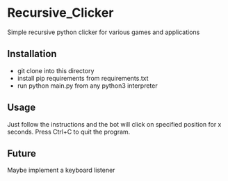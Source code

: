# Recursive_Clicker
Simple recursive python clicker for various games and applications

## Installation
* git clone into this directory 
* install pip requirements from requirements.txt
* run python main.py from any python3 interpreter

## Usage
Just follow the instructions and the bot will click on specified position for x seconds.
Press Ctrl+C to quit the program.

## Future
Maybe implement a keyboard listener